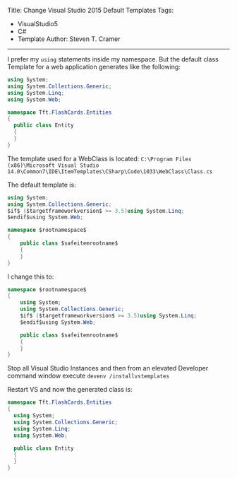 Title: Change Visual Studio 2015 Default Templates
Tags: 
  - VisualStudio5
  - C# 
  - Template 
Author: Steven T. Cramer

---
I prefer my `using` statements inside my namespace.  But the default class Template for a web application generates like the following:

```csharp
using System;
using System.Collections.Generic;
using System.Linq;
using System.Web;

namespace Tft.FlashCards.Entities
{
  public class Entity
  {
  }
}
```

The template used for a WebClass is located:
`C:\Program Files (x86)\Microsoft Visual Studio 14.0\Common7\IDE\ItemTemplates\CSharp\Code\1033\WebClass\Class.cs`


The default template is:

```csharp
using System;
using System.Collections.Generic;
$if$ ($targetframeworkversion$ >= 3.5)using System.Linq;
$endif$using System.Web;

namespace $rootnamespace$
{
	public class $safeitemrootname$
	{
	}
}
```

I change this to:

```csharp
namespace $rootnamespace$
{
	using System;
	using System.Collections.Generic;
	$if$ ($targetframeworkversion$ >= 3.5)using System.Linq;
	$endif$using System.Web;

	public class $safeitemrootname$
	{
	}
}
```
Stop all Visual Studio Instances and then from an elevated Developer command window execute `devenv /installvstemplates`

Restart VS and now the generated class is:

```csharp
namespace Tft.FlashCards.Entities
{
  using System;
  using System.Collections.Generic;
  using System.Linq;
  using System.Web;

  public class Entity
  {
  }
}
```

